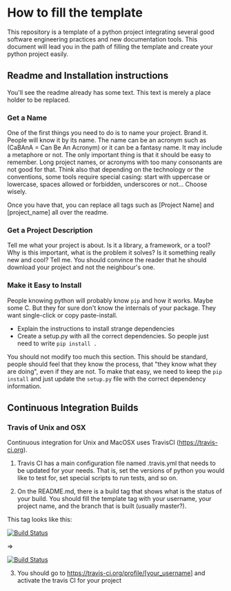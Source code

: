# How to fill the template

This repository is a template of a python project integrating several good software engineering practices and new documentation tools. This document will lead you in the path of filling the template and create your python project easily.

## Readme and Installation instructions

You'll see the readme already has some text. This text is merely a place holder to be replaced.

### Get a Name

One of the first things you need to do is to name your project. Brand it. People will know it by its name. The name can be an acronym such as (CaBAnA = Can Be An Acronym) or it can be a fantasy name. It may include a metaphore or not. The only important thing is that it should be easy to remember. Long project names, or acronyms with too many consonants are not good for that. 
Think also that depending on the technology or the conventions, some tools require special casing: start with uppercase or lowercase, spaces allowed or forbidden, underscores or not... Choose wisely.

Once you have that, you can replace all tags such as [Project Name] and [project_name] all over the readme.


### Get a Project Description

Tell me what your project is about. Is it a library, a framework, or a tool? Why is this important, what is the problem it solves? Is it something really new and cool? Tell me. You should convince the reader that he should download your project and not the neighbour's one.

### Make it Easy to Install

People knowing python will probably know `pip` and how it works. Maybe some C. But they for sure don't know the internals of your package. They want single-click or copy paste-install.
  - Explain the instructions to install strange dependencies
  - Create a setup.py with all the correct dependencies. So people just need to write `pip install .`
  
You should not modify too much this section. This should be standard, people should feel that they know the process, that "they know what they are doing", even if they are not.
To make that easy, we need to keep the `pip install` and just update the `setup.py` file with the correct dependency information.

## Continuous Integration Builds

### Travis of Unix and OSX

Continuous integration for Unix and MacOSX uses TravisCI (https://travis-ci.org).

1) Travis CI has a main configuration file named .travis.yml that needs to be updated for your needs. That is, set the versions of python you would like to test for, set special scripts to run tests, and so on.

2) On the README.md, there is a build tag that shows what is the status of your build. You should fill the template tag with your username, your project name, and the branch that is built (usually master?).

This tag looks like this:

[![Build Status](https://travis-ci.org/[your_username]/[project_name].svg?branch=[branch_to_test])](https://travis-ci.org/[your_username]/[project_name])

 =>
 
[![Build Status](https://travis-ci.org/guillep/project.svg?branch=master)](https://travis-ci.org/guille/project)

3) You should go to https://travis-ci.org/profile/[your_username] and activate the travis CI for your project